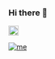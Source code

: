 ### Hi there 👋

<a href="https://www.instagram.com/t.alves02/">
  <img src="https://i.imgur.com/g3UBILP.png" alt="drawing" width="20px"/>
</a>

[![me](https://i.imgur.com/g3UBILP.png)](https://www.instagram.com/t.alves02/)

<!--
**Tsplay25/Tsplay25** is a ✨ _special_ ✨ repository because its `README.md` (this file) appears on your GitHub profile.

Here are some ideas to get you started:

- 🔭 I’m currently working on ...
- 🌱 I’m currently learning ...
- 👯 I’m looking to collaborate on ...
- 🤔 I’m looking for help with ...
- 💬 Ask me about ...
- 📫 How to reach me: ...
- 😄 Pronouns: ...
- ⚡ Fun fact: ...
-->
